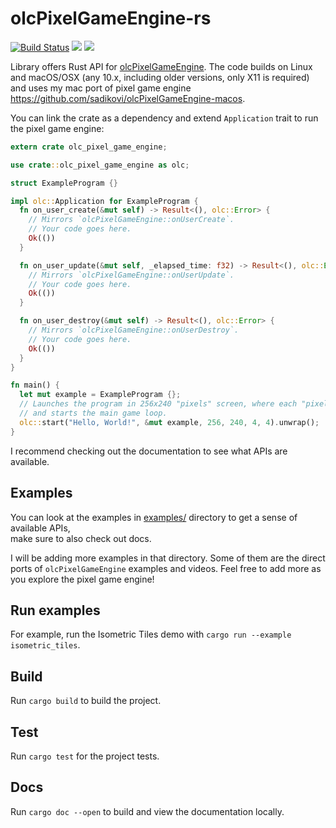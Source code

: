# olcPixelGameEngine-rs

[![Build Status](https://www.travis-ci.org/sadikovi/olcPixelGameEngine-rs.svg?branch=master)](https://www.travis-ci.org/sadikovi/olcPixelGameEngine-rs)
[![](http://meritbadge.herokuapp.com/olc_pixel_game_engine)](https://crates.io/crates/olc_pixel_game_engine)
[![](https://docs.rs/olc_pixel_game_engine/badge.svg)](https://docs.rs/olc_pixel_game_engine)

Library offers Rust API for [olcPixelGameEngine](https://github.com/OneLoneCoder/olcPixelGameEngine/).
The code builds on Linux and macOS/OSX (any 10.x, including older versions, only X11 is required)
and uses my mac port of pixel game engine https://github.com/sadikovi/olcPixelGameEngine-macos.

You can link the crate as a dependency and extend `Application` trait to run the pixel game engine:
```rust
extern crate olc_pixel_game_engine;

use crate::olc_pixel_game_engine as olc;

struct ExampleProgram {}

impl olc::Application for ExampleProgram {
  fn on_user_create(&mut self) -> Result<(), olc::Error> {
    // Mirrors `olcPixelGameEngine::onUserCreate`.
    // Your code goes here.
    Ok(())
  }

  fn on_user_update(&mut self, _elapsed_time: f32) -> Result<(), olc::Error> {
    // Mirrors `olcPixelGameEngine::onUserUpdate`.
    // Your code goes here.
    Ok(())
  }

  fn on_user_destroy(&mut self) -> Result<(), olc::Error> {
    // Mirrors `olcPixelGameEngine::onUserDestroy`.
    // Your code goes here.
    Ok(())
  }
}

fn main() {
  let mut example = ExampleProgram {};
  // Launches the program in 256x240 "pixels" screen, where each "pixel" is 4x4 pixel square,
  // and starts the main game loop.
  olc::start("Hello, World!", &mut example, 256, 240, 4, 4).unwrap();
}
```

I recommend checking out the documentation to see what APIs are available.

## Examples
You can look at the examples in [examples/](./examples) directory to get a sense of available APIs,  
make sure to also check out docs.

I will be adding more examples in that directory. Some of them are the direct ports of
`olcPixelGameEngine` examples and videos. Feel free to add more as you explore the pixel game engine!

## Run examples
For example, run the Isometric Tiles demo with `cargo run --example isometric_tiles`.

## Build
Run `cargo build` to build the project.

## Test
Run `cargo test` for the project tests.

## Docs
Run `cargo doc --open` to build and view the documentation locally.
